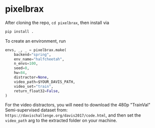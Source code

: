# pixelbrax

After cloning the repo, `cd pixelbrax`, then install via
```bash
pip install .
```

To create an environment, run
```python
envs, _, _ = pixelbrax.make(
    backend="spring",
    env_name="halfcheetah",
    n_envs=100,
    seed=0,
    hw=84,
    distractor=None,
    video_path=$YOUR_DAVIS_PATH,
    video_set="train",
    return_float32=False,
)
```

For the video distractors, you will need to download the 480p "TrainVal" Semi-supervised dataset from: `https://davischallenge.org/davis2017/code.html`, and then set the `video_path` arg to the extracted folder on your machine.
